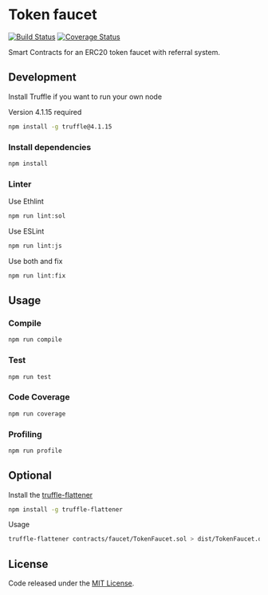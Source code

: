 # Token faucet

[![Build Status](https://travis-ci.org/comethio/faucet-smartcontracts.svg?branch=master)](https://travis-ci.org/comethio/faucet-smartcontracts) 
[![Coverage Status](https://coveralls.io/repos/github/comethio/faucet-smartcontracts/badge.svg?branch=master)](https://coveralls.io/github/comethio/faucet-smartcontracts?branch=master)

Smart Contracts for an ERC20 token faucet with referral system.


## Development

Install Truffle if you want to run your own node

Version 4.1.15 required

```bash
npm install -g truffle@4.1.15
```

### Install dependencies

```bash
npm install
```

### Linter

Use Ethlint

```bash
npm run lint:sol
```

Use ESLint

```bash
npm run lint:js
```

Use both and fix

```bash
npm run lint:fix
```

## Usage
 
### Compile

```bash
npm run compile
```

### Test 

```bash
npm run test 
```

### Code Coverage

```bash
npm run coverage
```

### Profiling

```bash
npm run profile
```

## Optional

Install the [truffle-flattener](https://github.com/alcuadrado/truffle-flattener)

```bash
npm install -g truffle-flattener
```

Usage

```bash
truffle-flattener contracts/faucet/TokenFaucet.sol > dist/TokenFaucet.dist.sol
```

## License

Code released under the [MIT License](https://github.com/comethio/faucet-smartcontracts/blob/master/LICENSE).
